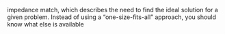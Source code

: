  impedance match, which describes the need to find the ideal solution for a given problem. Instead of using a “one-size-fits-all” approach, you should know what else is available

